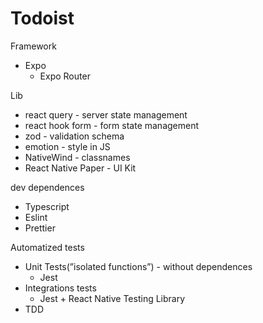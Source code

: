 # Todoist

Framework

- Expo
    - Expo Router

Lib

- react query - server state management
- react hook form - form state management
- zod - validation schema
- emotion  - style in JS
- NativeWind - classnames
- React Native Paper - UI Kit

dev dependences

- Typescript
- Eslint
- Prettier

Automatized tests

- Unit Tests(”isolated functions”) - without dependences
    - Jest
- Integrations tests
    - Jest + React Native Testing Library
- TDD